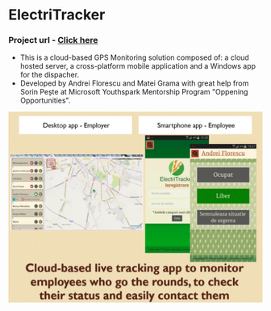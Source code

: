 # ElectriTracker
### Project url - [Click here](https://electritrackerservice20200906014154.azurewebsites.net/)

- This is a cloud-based GPS Monitoring solution composed of: a cloud hosted server, a cross-platform mobile application and a Windows app for the dispacher.
- Developed by Andrei Florescu and Matei Grama with great help from Sorin Pește at Microsoft Youthspark Mentorship Program "Oppening Opportunities".

![poza_reprezentativa](photo.png)
